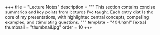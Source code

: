 +++
title = "Lecture Notes"
description = """
This section contains concise summaries and key points from lectures I've taught. 
Each entry distills the core of my presentations, with highlighted central concepts, compelling examples, and stimulating questions.
"""
template = "404.html"
[extra]
thumbnail = "thumbnail.jpg"
order = 10
+++
